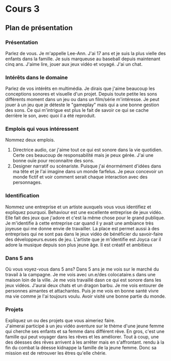 # Cours 3
## Plan de présentation

### Présentation
Parlez de vous.
Je m'appelle Lee-Ann. J'ai 17 ans et je suis la plus vielle des enfants dans la famille. Je suis marqueuse au baseball depuis maintenant cinq ans. J'aime lire, jouer aux jeux vidéo et voyagé. J'ai un chat.

### Intérêts dans le domaine
Parlez de vos intérêts en multimédia.
Je dirais que j'aime beaucoup les conceptions sonores et visuelle d'un projet. Depuis toute petite les sons différents moment dans un jeu ou dans un film/série m'intéresse. Je peut jouer à un jeu que je déteste le "gameplay" mais qui a une bonne gestion des sons. Ce qui m'intrigue est plus le fait de savoir ce qui se cache derrière le son, avec quoi il a été reproduit. 

### Emplois qui vous intéressent
Nommez deux emplois. 
1. Directrice audio, car j'aime tout ce qui est sonore dans la vie quotidien. Certe ces beaucoup de responsabilité mais je peux gérée. J'ai une bonne ouïe pour reconnaitre des sons. 
2. Designer narratif ou scénariste. Puisque j'ai énormément d'idées dans ma tête et je l'ai imagine dans un monde farfelus. Je peux concevoir un monde fictif et voir comment serait chaque interaction avec des personnages. 

### Identification
Nommez une entreprise et un artiste auxquels vous vous identifiez et expliquez pourquoi. 
Behaviour est une excellente entreprise de jeux vidéo. Elle fait des jeux que j'adore et c'est la même chose pour le grand publique. Je m'identifie à cette entreprise car quand il y avait une ambiance très joyeuse qui me donne envie de travailler. La place est permet aussi à des entreprises qui ne sont pas dans le jeux vidéo de bénéficier du savoir-faire des développeurs.euses de jeu.
L'artiste que je m'identifie est Joyca car il adore la musique depuis son plus jeune âge. Il est créatif et ambitieux

### Dans 5 ans
Où vous voyez-vous dans 5 ans?
Dans 5 ans je me vois sur le marché du travail à la campagne. Je me vois avec un.e/des colocataire.s dans une maison loin de la ville. Je me vois travaillé dasn ce qui est sonore dans les jeux vidéos. J'aurai deux chats et un dragon barbu. Je me vois entourer de personnes aimantes et attachantes. Puis je me vois en bonne santé vivre ma vie comme je l'ai toujours voulu. Avoir visité une bonne partie du monde.

### Projets
Expliquez un ou des projets que vous aimeriez faire.  
J'aimerai participé à un jeu vidéo aventure sur le thème d'une jeune femme qui cherche ses enfants et sa femme dans différent rêve. En gros, c'est une famille qui peut voyager dans les rêves et les améliorer. Tout à coup, une des déesses des rêves arrivent à les arrêter mais en s'affrontant. rendu à la fin du combat la déesse kidnappe la famille de la jeune femme. Donc sa mission est de retrouver les êtres qu'elle chérie. 
